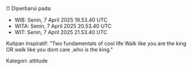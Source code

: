 ⏰ Diperbarui pada:
- WIB: Senin, 7 April 2025 19.53.40 UTC
- WITA: Senin, 7 April 2025 20.53.40 UTC
- WIT: Senin, 7 April 2025 21.53.40 UTC

Kutipan Inspiratif:
"Two fundamentals of cool life  Walk like you are the king OR walk like you dont care ,who is the king."


Kategori: attitude

